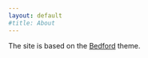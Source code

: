 ```yaml
---
layout: default
#title: About
---
```


<p>The site is based on the <a class="off" href="http://bedford.io/">Bedford</a> theme.</p>

<!--

<div class="row">
    <div class="col-lg-12">
        <div class="head">
            The site is based on the <a class="off" href="http://bedford.io/">Bedford</a> theme.
        </div>
    </div>
</div>

-->